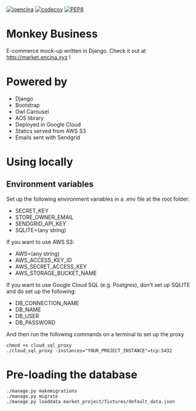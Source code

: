 [![joencina](https://circleci.com/gh/joencina/monkey_business.svg?style=svg)](https://circleci.com/gh/joencina/monkey_business)
[![codecov](https://codecov.io/gh/joencina/monkey_business/branch/master/graph/badge.svg)](https://codecov.io/gh/joencina/monkey_business)
[![PEP8](https://img.shields.io/badge/code%20style-pep8-orange.svg)](https://www.python.org/dev/peps/pep-0008/)

# Monkey Business
E-commerce mock-up written in Django. 
Check it out at http://market.encina.xyz !

# Powered by
* Django
* Bootstrap
* Owl Carousel
* AOS library
* Deployed in Google Cloud
* Statics served from AWS S3
* Emails sent with Sendgrid

# Using locally
## Environment variables
Set up the following environment variables in a .env file at the root folder:

* SECRET_KEY
* STORE_OWNER_EMAIL
* SENDGRID_API_KEY
* SQLITE=(any string)

If you want to use AWS S3:
* AWS=(any string)
* AWS_ACCESS_KEY_ID
* AWS_SECRET_ACCESS_KEY
* AWS_STORAGE_BUCKET_NAME

If you want to use Google Cloud SQL (e.g. Postgres), don't set up SQLITE and do set up the following:

* DB_CONNECTION_NAME
* DB_NAME
* DB_USER
* DB_PASSWORD

And then run the following commands on a terminal to set up the proxy

    chmod +x cloud_sql_proxy
    ./cloud_sql_proxy -instances="YOUR_PROJECT_INSTANCE"=tcp:5432

# Pre-loading the database
    ./manage.py makemigrations
    ./manage.py migrate
    ./manage.py loaddata market_project/fixtures/default_data.json

